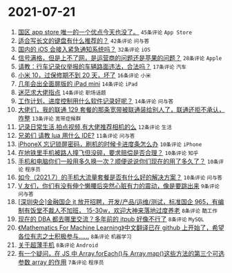 # 2021-07-21

1. [国区 app store 唯一的一个优点今天也没了。](https://www.v2ex.com/t/790738) `45条评论` `App Store`
1. [适合写长文的键盘有什么推荐的？](https://www.v2ex.com/t/790741) `42条评论` `问与答`
1. [国内的 iOS 会接入紧急通知系统吗？](https://www.v2ex.com/t/790747) `32条评论` `iOS`
1. [信号满格，但是上不了网，是运营商的问题还是苹果的问题？](https://www.v2ex.com/t/790750) `28条评论` `Apple`
1. [请教：行车记录仪举报的车辆路面违法，合法吗？](https://www.v2ex.com/t/790746) `17条评论` `汽车`
1. [小米 10，过保修期不到 20 天，坏了](https://www.v2ex.com/t/790761) `16条评论` `小米`
1. [几年会出全面屏版的 iPad mini](https://www.v2ex.com/t/790760) `14条评论` `iPad`
1. [迷茫求大佬指点](https://www.v2ex.com/t/790754) `14条评论` `职场话题`
1. [工作计划，进度控制用什么软件记录好呢？](https://www.v2ex.com/t/790744) `14条评论` `问与答`
1. [大佬们，我的联通 129 套餐的那条宽带被联通装给别人了，联通还拒不承认，咋整](https://www.v2ex.com/t/790759) `13条评论` `宽带症候群`
1. [记录日常生活,拍点视频,有大佬推荐相机的么](https://www.v2ex.com/t/790756) `12条评论` `生活`
1. [兄弟们 请教 lua 用什么 IDE?](https://www.v2ex.com/t/790739) `11条评论` `问与答`
1. [iPhoneX 忘记锁屏密码，刷机的时候卡进度条怎么办](https://www.v2ex.com/t/790779) `10条评论` `iPhone`
1. [在地铁里手机被路人撞飞但没碎，要求赔偿是否合理？](https://www.v2ex.com/t/790777) `10条评论` `知乎`
1. [手机和电脑你们一般用多久换一次？顺便说说你们现在的用了多久了？](https://www.v2ex.com/t/790780) `10条评论` `程序员`
1. [如今（2021.7）的手机大流量套餐是否有什么好的解决方案？](https://www.v2ex.com/t/790736) `10条评论` `问与答`
1. [V 友们，你们有没有伸个懒腰后突然心脏有力的震动，像是要跳出来](https://www.v2ex.com/t/790757) `9条评论` `问与答`
1. [[深圳央企]金融国企 it 放开招聘，开发/产品/运维/测试，标准国企 965，有编制有饭堂不裁人不加班， 15-30w，欢迎大神来落地过度养老](https://www.v2ex.com/t/790789) `8条评论` `酷工作`
1. [现在的 DBA 都去哪里交流？多年前的 itpub 好像不行了](https://www.v2ex.com/t/790769) `8条评论` `MySQL`
1. [《Mathematics For Machine Learning》中文翻译已在 github 上开始了，希望各位有志之士积极参与……](https://www.v2ex.com/t/790762) `8条评论` `机器学习`
1. [关于超薄手机](https://www.v2ex.com/t/790751) `8条评论` `Android`
1. [有一个疑问，在 JS 中 Array.forEach()与 Array.map()这些方法的第三个可选参数 array 的作用](https://www.v2ex.com/t/790771) `7条评论` `程序员`
